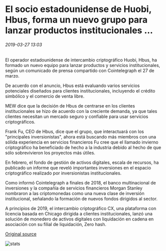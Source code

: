 # El socio estadounidense de Huobi, Hbus, forma un nuevo grupo para lanzar productos institucionales ...

###### 2019-03-27 13:03

El operador estadounidense de intercambio criptográfico Huobi, Hbus, ha formado un nuevo equipo para lanzar productos y servicios institucionales, según un comunicado de prensa compartido con Cointelegraph el 27 de marzo.

De acuerdo con el anuncio, Hbus está evaluando varios servicios potenciales diseñados para clientes institucionales, incluyendo el crédito simbólico y el comercio de venta libre.

MEW dice que la decisión de Hbus de centrarse en los clientes institucionales se hizo de acuerdo con la creciente demanda, ya que tales clientes necesitan un mercado seguro y confiable para usar servicios criptográficos.

Frank Fu, CEO de Hbus, dice que el grupo, que interactuará con los "principales inversionistas", ahora está buscando más miembros con una sólida experiencia en servicios financieros Fu cree que el llamado invierno criptográfico ha beneficiado de hecho a la industria debido al hecho de que sólo sobrevivieron los proyectos más útiles.

En febrero, el fondo de gestión de activos digitales, escala de recursos, ha publicado un informe que reveló importantes inversiones en el espacio criptográfico realizado por inversionistas institucionales.

Como informó Cointelegraph a finales de 2018, el banco multinacional de inversiones y la compañía de servicios financieros Morgan Stanley nombraron a las criptomonedas como una nueva clase de inversión institucional, señalando la formación de nuevos fondos dirigidos al sector.

A principios de 2019, el intercambio criptográfico CX, una plataforma con licencia basada en Chicago dirigida a clientes institucionales, lanzó una solución de monedero de activos digitales con liquidación en cadena en asociación con su filial de liquidación, Zero hash.

[Original source](https://cointelegraph.com/news/huobis-us-partner-hbus-forms-new-group-to-launch-institutional-products)

![stats](https://c.statcounter.com/11760860/0/a89fa40b/1/ "stats")